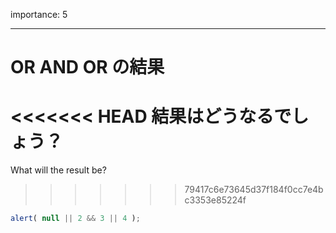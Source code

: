 importance: 5

---

# OR AND OR の結果

<<<<<<< HEAD
結果はどうなるでしょう？
=======
What will the result be?
>>>>>>> 79417c6e73645d37f184f0cc7e4bc3353e85224f

```js
alert( null || 2 && 3 || 4 );
```
